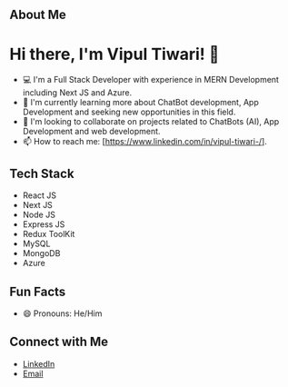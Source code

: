## About Me

# Hi there, I'm Vipul Tiwari! 👋

- 💻 I'm a Full Stack Developer with experience in MERN Development including Next JS and Azure. 
- 🌱 I'm currently learning more about ChatBot development, App Development and seeking new opportunities in this field.
- 👯  I'm looking to collaborate on projects related to ChatBots (AI), App Development and web development.
- 📫 How to reach me: [https://www.linkedin.com/in/vipul-tiwari-/].

## Tech Stack
- React JS
- Next JS
- Node JS
- Express JS
- Redux ToolKit
- MySQL
- MongoDB
- Azure

## Fun Facts
- 😄 Pronouns: He/Him

## Connect with Me
- [LinkedIn](https://www.linkedin.com/in/vipul-tiwari-/)
- [Email](vipulstiwari21@gmail.com)


